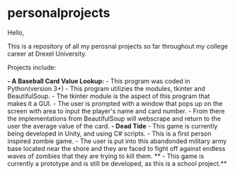# personalprojects
Hello,

This is a repository of all my perosnal projects so far throughout my college career at Drexel University. 

Projects include:

**- A Baseball Card Value Lookup:**
      - This program was coded in Python(version 3+)
      - This program utilizies the modules, tkinter and BeautifulSoup.
      - The tkinter module is the aspect of this program that makes it a GUI. 
      - The user is prompted with a window that pops up on the screen with area to input the player's name and card number. 
      - From there the implementations from BeautifulSoup will webscrape and return to the user the average value of the card. 
**- Dead Tide**
      - This game is currently being developed in Unity, and using C# scripts.
      - This is a first person inspired zombie game. 
      - The user is put into this abandonded military army base located near the shore and they are faced to fight off against 
         endless waves of zombies that they are trying to kill them.
   ** - This game is currently a prototype and is still be developed, as this is a school project.**
